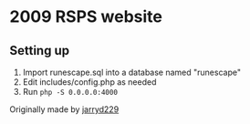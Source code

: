 # 2009 RSPS website

## Setting up

1. Import runescape.sql into a database named "runescape"
2. Edit includes/config.php as needed
3. Run `php -S 0.0.0.0:4000`

Originally made by [jarryd229](https://github.com/jarryd229)
